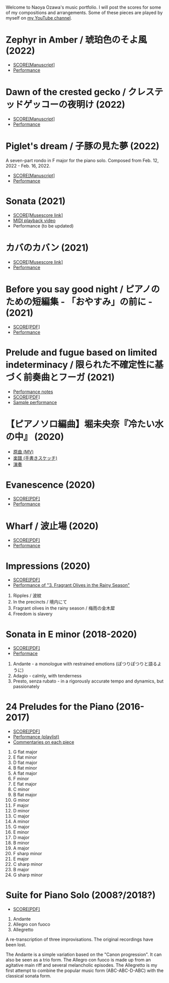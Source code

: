 Welcome to Naoya Ozawa's music portfolio. I will post the scores for some of my compositions and arrangements. Some of these pieces are played by myself on [my YouTube channel](https://www.youtube.com/channel/UCxHl0Jc2CnznF_XmHYugdZw).

# Zephyr in Amber / 琥珀色のそよ風 (2022)
* [SCORE[Manuscript]](https://github.com/civickomachi/amber/blob/main/Zephyr_in_Amber.pdf)
* [Performance](https://youtu.be/EsOFxGna27E)

# Dawn of the crested gecko / クレステッドゲッコーの夜明け (2022)
* [SCORE[Manuscript]](https://github.com/civickomachi/gecko/blob/main/gecko.pdf)
* [Performance](https://youtu.be/GLL7G6ScY2M)

# Piglet's dream / 子豚の見た夢 (2022)
A seven-part rondo in F major for the piano solo. Composed from Feb. 12, 2022 - Feb. 16, 2022.
* [SCORE[Manuscript]](https://github.com/civickomachi/piglet/blob/main/Piglet's_dream.pdf)
* [Performance](https://youtu.be/MVo3TLth_Q0)

# Sonata (2021)
* [SCORE[Musescore link]](https://musescore.com/user/19143/scores/7318076)
* [MIDI playback video](https://youtu.be/2Y-AkVBvxig)
* Performance (to be updated)

# カバのカバン (2021)
* [SCORE[Musescore link]](https://musescore.com/user/19143/scores/6995117)
* [Performance](https://youtu.be/w9CavZ49w_g)

# Before you say good night / ピアノのための短編集 - 「おやすみ」の前に - (2021)
* [SCORE[PDF]](https://github.com/civickomachi/goodnight/blob/main/before_you_say_goodnight.pdf)
* [Performance](https://www.youtube.com/watch?v=M7yG7mrM4VM)

# Prelude and fugue based on limited indeterminacy / 限られた不確定性に基づく前奏曲とフーガ (2021)
* [Performance notes](https://github.com/civickomachi/prelude_and_fugue/blob/main/buildfiles/notes.pdf)
* [SCORE[PDF]](https://github.com/civickomachi/prelude_and_fugue/blob/main/buildfiles/prelude_and_fugue.pdf)
* [Sample performance](https://youtu.be/weyoxwEyKOU)

# 【ピアノソロ編曲】堀未央奈『冷たい水の中』 (2020)
* [原曲 (MV)](https://www.youtube.com/watch?v=kj8kpQhiZpM&t=0s)
* [楽譜 (手書きスケッチ)](https://github.com/civickomachi/transcriptions/blob/master/tsumetaimizunonaka/tsumetai_mizuno_naka_sketch.pdf)
* [演奏](https://www.youtube.com/watch?v=LDxhaCEAcbo)

# Evanescence (2020)

* [SCORE[PDF]](https://github.com/civickomachi/evanescence/blob/main/buildfiles/evanescence.pdf)
* [Performance](https://www.youtube.com/watch?v=46ti-PuRdCA)

# Wharf / 波止場 (2020)

* [SCORE[PDF]](https://github.com/civickomachi/wharf/blob/master/buildfiles/wharf.pdf)
* [Performance](https://www.youtube.com/watch?v=kAhh0zNdnE0)

# Impressions (2020)

* [SCORE[PDF]](https://github.com/civickomachi/Impressions_for_the_Piano/blob/master/buildfiles/Impressions_for_the_Piano.pdf)
* [Performance of "3. Fragrant Olives in the Rainy Season"](https://www.youtube.com/watch?v=QxDLOp_xuAc)

1. Ripples / 波紋
1. In the precincts / 境内にて
1. Fragrant olives in the rainy season / 梅雨の金木犀
1. Freedom is slavery

# Sonata in E minor (2018-2020)

* [SCORE[PDF]](https://github.com/civickomachi/Sonata_in_E_minor/blob/master/buildfiles/Sonata_in_E_minor.pdf)
* [Performace](https://www.youtube.com/watch?v=WDQQBgGIge4)

1. Andante - a monologue with restrained emotions (ぽつりぽつりと語るように)
1. Adagio - calmly, with tenderness
1. Presto, senza rubato - in a rigorously accurate tempo and dynamics, but passionately

# 24 Preludes for the Piano (2016-2017)

* [SCORE[PDF]](https://github.com/civickomachi/24_Preludes/blob/master/buildfiles/24_Preludes.pdf)
* [Performance (playlist)](https://www.youtube.com/watch?v=E54zTHij7tw&list=PLpPCCM3Tua2RJf2IRnm7_Uf1xGX62E09b)
* [Commentaries on each piece](https://github.com/civickomachi/24_Preludes/blob/master/buildfiles/Pieces/Preface.tex)

1. G flat major
1. E flat minor
1. D flat major
1. B flat minor
1. A flat major
1. F minor
1. E flat major
1. C minor
1. B flat major
1. G minor
1. F major
1. D minor
1. C major
1. A minor
1. G major
1. E minor
1. D major
1. B minor
1. A major
1. F sharp minor
1. E major
1. C sharp minor
1. B major
1. G sharp minor

# Suite for Piano Solo (2008?/2018?)

* [SCORE[PDF]](https://github.com/civickomachi/Suite_for_Piano_Solo/blob/master/buildfiles/Suite_for_Piano_Solo.pdf)

1. Andante
1. Allegro con fuoco
1. Allegretto

A re-transcription of three improvisations. The original recordings have been lost.

The Andante is a simple variation based on the "Canon progression". It can also be seen as a trio form. The Allegro con fuoco is made up from an agitative main riff and several melancholic episodes. The Allegretto is my first attempt to combine the popular music form (ABC-ABC-D-ABC) with the classical sonata form.
